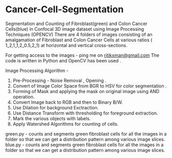 # Cancer-Cell-Segmentation
Segmentation and Counting of Fibroblast(green) and Colon Cancer Cells(blue) in Confocal 3D image dataset using Image Processing Techniques (OPENCV)
There are 4 folders of images consisting of an amalgamation of Fibroblast and Colon Cancer Cells at various ratios  ( 1_2,1_1,2_0.5,2_1)
at horizontal and vertical cross-sections.

For getting access to the images - ping me on ritikxman@gmail.com
The code is written in Python and OpenCV has been used .

Image Processing Algorithm - 
1) Pre-Processing - Noise Removal , Opening .
2) Convert of Image Color Space from BGR to HSV for color segmentation .
3) Forming of Mask and applying the mask on original image using AND operation.
4) Convert Image back to RGB and then to Binary B/W.
5) Use Dilation for background Exctraction.
6) Use Distance Transform with thresholding for foreground extraction.
7) Mark the various objects with labels.
8) Apply Watershed Algorithms for counting of cells.

green.py - counts and segments green fibroblast cells for all the images in a folder so that we can get a distribution pattern among various image slices.
blue.py - counts and segments green fibroblast cells for all the images in a folder so that we can get a distribution pattern among various image slices.
